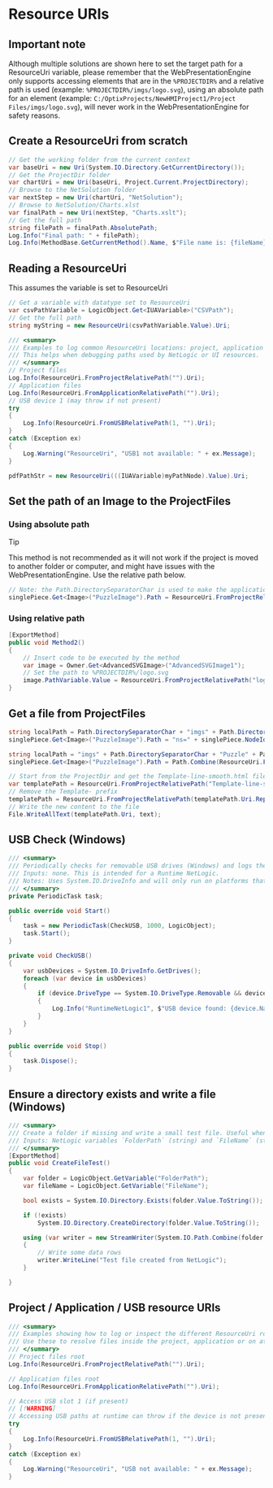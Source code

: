 # Resource URIs

## Important note

Although multiple solutions are shown here to set the target path for a ResourceUri variable, please remember that the WebPresentationEngine only supports accessing elements that are in the `%PROJECTDIR%` and a relative path is used (example: `%PROJECTDIR%/imgs/logo.svg`), using an absolute path for an element (example: `C:/OptixProjects/NewHMIProject1/Project Files/imgs/logo.svg`), will never work in the WebPresentationEngine for safety reasons.

## Create a ResourceUri from scratch

```csharp
// Get the working folder from the current context
var baseUri = new Uri(System.IO.Directory.GetCurrentDirectory());
// Get the ProjectDir folder
var chartUri = new Uri(baseUri, Project.Current.ProjectDirectory);
// Browse to the NetSolution folder
var nextStep = new Uri(chartUri, "NetSolution");
// Browse to NetSolution/Charts.xlst
var finalPath = new Uri(nextStep, "Charts.xslt");
// Get the full path
string filePath = finalPath.AbsolutePath;
Log.Info("Final path: " + filePath);
Log.Info(MethodBase.GetCurrentMethod().Name, $"File name is: {fileName}");
```

## Reading a ResourceUri

This assumes the variable is set to ResourceUri

```csharp
// Get a variable with datatype set to ResourceUri
var csvPathVariable = LogicObject.Get<IUAVariable>("CSVPath");
// Get the full path
string myString = new ResourceUri(csvPathVariable.Value).Uri;
```

```csharp
/// <summary>
/// Examples to log common ResourceUri locations: project, application and USB.
/// This helps when debugging paths used by NetLogic or UI resources.
/// </summary>
// Project files
Log.Info(ResourceUri.FromProjectRelativePath("").Uri);
// Application files
Log.Info(ResourceUri.FromApplicationRelativePath("").Uri);
// USB device 1 (may throw if not present)
try
{
    Log.Info(ResourceUri.FromUSBRelativePath(1, "").Uri);
}
catch (Exception ex)
{
    Log.Warning("ResourceUri", "USB1 not available: " + ex.Message);
}
```

```csharp
pdfPathStr = new ResourceUri(((IUAVariable)myPathNode).Value).Uri;
```

## Set the path of an Image to the ProjectFiles

### Using absolute path

> [!TIP]
> This method is not recommended as it will not work if the project is moved to another folder or computer, and might have issues with the WebPresentationEngine. Use the relative path below.

```csharp
// Note: the Path.DirectorySeparatorChar is used to make the application cross-platform capable
singlePiece.Get<Image>("PuzzleImage").Path = ResourceUri.FromProjectRelativePath("").Uri + Path.DirectorySeparatorChar + "imgs" + Path.DirectorySeparatorChar + "Puzzle" + Path.DirectorySeparatorChar + "Piece" + (i + 1).ToString() + ".png";
```

### Using relative path

```csharp
[ExportMethod]
public void Method2()
{
    // Insert code to be executed by the method
    var image = Owner.Get<AdvancedSVGImage>("AdvancedSVGImage1");
    // Set the path to %PROJECTDIR%/logo.svg
    image.PathVariable.Value = ResourceUri.FromProjectRelativePath("logo.svg");
}
```

## Get a file from ProjectFiles

```csharp
string localPath = Path.DirectorySeparatorChar + "imgs" + Path.DirectorySeparatorChar + "Puzzle" + Path.DirectorySeparatorChar + "Piece" + (i + 1).ToString() + ".png";
singlePiece.Get<Image>("PuzzleImage").Path = "ns=" + singlePiece.NodeId.NamespaceIndex.ToString() + ";%PROJECTDIR%" + localPath;
```

```csharp
string localPath = "imgs" + Path.DirectorySeparatorChar + "Puzzle" + Path.DirectorySeparatorChar + "Piece" + (i + 1).ToString() + ".png";
singlePiece.Get<Image>("PuzzleImage").Path = Path.Combine(ResourceUri.FromProjectRelativePath(""), localPath);
```

```csharp
// Start from the ProjectDir and get the Template-line-smooth.html file
var templatePath = ResourceUri.FromProjectRelativePath("Template-line-smooth.html");
// Remove the Template- prefix
templatePath = ResourceUri.FromProjectRelativePath(templatePath.Uri.Replace("Template-", ""));
// Write the new content to the file
File.WriteAllText(templatePath.Uri, text);
```

## USB Check (Windows)

```csharp
/// <summary>
/// Periodically checks for removable USB drives (Windows) and logs their presence.
/// Inputs: none. This is intended for a Runtime NetLogic.
/// Notes: Uses System.IO.DriveInfo and will only run on platforms that expose drive letters (Windows).
/// </summary>
private PeriodicTask task;

public override void Start()
{
    task = new PeriodicTask(CheckUSB, 1000, LogicObject);
    task.Start();
}

private void CheckUSB()
{
    var usbDevices = System.IO.DriveInfo.GetDrives();
    foreach (var device in usbDevices)
    {
        if (device.DriveType == System.IO.DriveType.Removable && device.IsReady)
        {
            Log.Info("RuntimeNetLogic1", $"USB device found: {device.Name} - {device.VolumeLabel}");
        }
    }
}

public override void Stop()
{
    task.Dispose();
}
```

## Ensure a directory exists and write a file (Windows)

```csharp
/// <summary>
/// Create a folder if missing and write a small test file. Useful when exporting logs or CSV files.
/// Inputs: NetLogic variables `FolderPath` (string) and `FileName` (string).
/// </summary>
[ExportMethod]
public void CreateFileTest()
{
    var folder = LogicObject.GetVariable("FolderPath");
    var fileName = LogicObject.GetVariable("FileName");

    bool exists = System.IO.Directory.Exists(folder.Value.ToString());

    if (!exists)
        System.IO.Directory.CreateDirectory(folder.Value.ToString());

    using (var writer = new StreamWriter(System.IO.Path.Combine(folder.Value.ToString(), fileName.Value.ToString())))
    {
        // Write some data rows
        writer.WriteLine("Test file created from NetLogic");
    }

}
```

## Project / Application / USB resource URIs

```csharp
/// <summary>
/// Examples showing how to log or inspect the different ResourceUri roots available from C#.
/// Use these to resolve files inside the project, application or on attached USB devices.
/// </summary>
// Project files root
Log.Info(ResourceUri.FromProjectRelativePath("").Uri);

// Application files root
Log.Info(ResourceUri.FromApplicationRelativePath("").Uri);

// Access USB slot 1 (if present)
// [!WARNING]
// Accessing USB paths at runtime can throw if the device is not present — always guard with try/catch.
try
{
    Log.Info(ResourceUri.FromUSBRelativePath(1, "").Uri);
}
catch (Exception ex)
{
    Log.Warning("ResourceUri", "USB not available: " + ex.Message);
}
```
